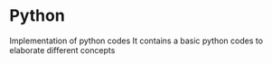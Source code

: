 # Python
Implementation of python codes
It contains a basic python codes to elaborate different concepts
